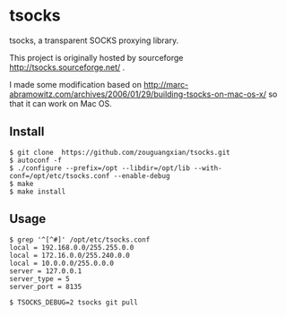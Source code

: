 # tsocks
tsocks, a transparent SOCKS proxying library.

This project is originally hosted by sourceforge http://tsocks.sourceforge.net/ .

I made some modification based on http://marc-abramowitz.com/archives/2006/01/29/building-tsocks-on-mac-os-x/ so that it can work on Mac OS.

## Install
    $ git clone  https://github.com/zouguangxian/tsocks.git
    $ autoconf -f
    $ ./configure --prefix=/opt --libdir=/opt/lib --with-conf=/opt/etc/tsocks.conf --enable-debug
    $ make
    $ make install



## Usage
    $ grep '^[^#]' /opt/etc/tsocks.conf 
    local = 192.168.0.0/255.255.0.0
    local = 172.16.0.0/255.240.0.0
    local = 10.0.0.0/255.0.0.0
    server = 127.0.0.1
    server_type = 5
    server_port = 8135

    $ TSOCKS_DEBUG=2 tsocks git pull
